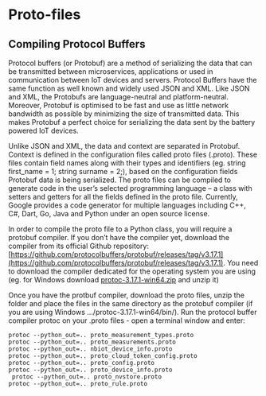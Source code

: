 # Proto-files

## Compiling Protocol Buffers

Protocol buffers (or Protobuf) are a method of serializing the data that can be transmitted between microservices, applications or used in communication between IoT devices and servers. Protocol Buffers have the same function as well known and widely used JSON and XML. Like JSON and XML, the Protobufs are language-neutral and platform-neutral. Moreover, Protobuf is optimised to be fast and use as little network bandwidth as possible by minimizing the size of transmitted data. This makes Protobuf a perfect choice for serializing the data sent by the battery powered IoT devices.

  

Unlike JSON and XML, the data and context are separated in Protobuf. Context is defined in the configuration files called proto files (.proto). These files contain field names along with their types and identifiers (eg. string first_name = 1; string surname = 2;), based on the configuration fields Protobuf data is being serialized. The proto files can be compiled to generate code in the user’s selected programming language – a class with setters and getters for all the fields defined in the proto file. Currently, Google provides a code generator for multiple languages including C++, C#, Dart, Go, Java and Python under an open source license.

  

In order to compile the proto file to a Python class, you will require a protobuf compiler. If you don’t have the compiler yet, download the compiler from its official Github repository: [https://github.com/protocolbuffers/protobuf/releases/tag/v3.17.1](https://github.com/protocolbuffers/protobuf/releases/tag/v3.17.1). You need to download the compiler dedicated for the operating system you are using (eg. for Windows download [protoc-3.17.1-win64.zip](https://github.com/protocolbuffers/protobuf/releases/download/v3.17.1/protoc-3.17.1-win64.zip) and unzip it)

  

Once you have the protbuf compiler, download the proto files, unzip the folder and place the files in the same directory as the protobuf compiler (if you are using Windows .../protoc-3.17.1-win64/bin/). Run the protocol buffer compiler protoc on your .proto files - open a terminal window and enter:

  

    protoc --python_out=.. proto_measurement_types.proto
    protoc --python_out=.. proto_measurements.proto
    protoc --python_out=.. nbiot_device_info.proto
    protoc --python_out=.. proto_cloud_token_config.proto
    protoc --python_out=.. proto_config.proto
    protoc --python_out=.. proto_device_info.proto
     protoc --python_out=.. proto_nvstore.proto
    protoc --python_out=.. proto_rule.proto
    

